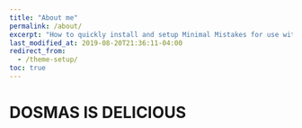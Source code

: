 ```yaml
---
title: "About me"
permalink: /about/
excerpt: "How to quickly install and setup Minimal Mistakes for use with GitHub Pages."
last_modified_at: 2019-08-20T21:36:11-04:00
redirect_from:
  - /theme-setup/
toc: true
---
```

# DOSMAS IS DELICIOUS